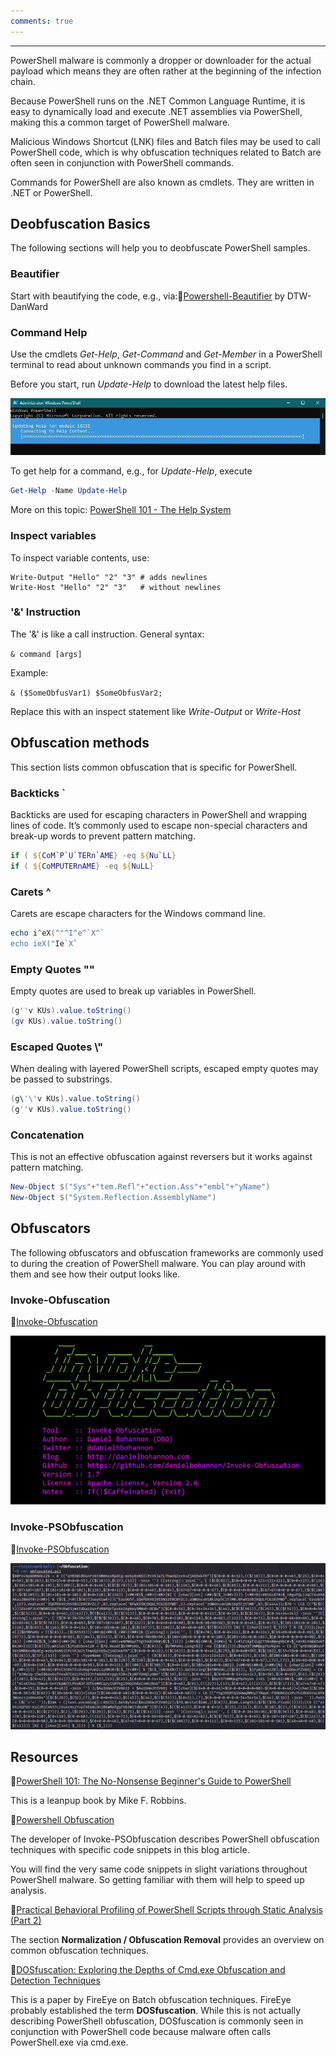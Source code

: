 ```yaml
---
comments: true
---
```

---

PowerShell malware is commonly a dropper or downloader for the actual payload which means they are often rather at the beginning of the infection chain. 

Because PowerShell runs on the .NET Common Language Runtime, it is easy to dynamically load and execute .NET assemblies via PowerShell, making this a common target of PowerShell malware.

Malicious Windows Shortcut (LNK) files and Batch files may be used to call PowerShell code, which is why obfuscation techniques related to Batch are often seen in conjunction with PowerShell commands.

Commands for PowerShell are also known as cmdlets. They are written in .NET or PowerShell.

## Deobfuscation Basics

The following sections will help you to deobfuscate PowerShell samples.

### Beautifier

Start with beautifying the code, e.g., via:🔗[Powershell-Beautifier](https://github.com/DTW-DanWard/PowerShell-Beautifier) by DTW-DanWard

### Command Help

Use the cmdlets _Get-Help_, _Get-Command_ and _Get-Member_ in a PowerShell terminal to read about unknown commands you find in a script.

Before you start, run _Update-Help_ to download the latest help files. 

![Update help command](images/updatehelpcommand_posh.png)

To get help for a command, e.g., for _Update-Help_, execute

```powershell
Get-Help -Name Update-Help
```

More on this topic: [PowerShell 101 - The Help System](https://learn.microsoft.com/en-us/powershell/scripting/learn/ps101/02-help-system?view=powershell-7.3)

### Inspect variables

To inspect variable contents, use:

```run-powershell
Write-Output "Hello" "2" "3" # adds newlines
Write-Host "Hello" "2" "3"   # without newlines
```

### '&' Instruction

The '&' is like a call instruction. General syntax: 

`& command [args]`

Example:

`& ($SomeObfusVar1) $SomeObfusVar2;`

Replace this with an inspect statement like _Write-Output_ or _Write-Host_

## Obfuscation methods

This section lists common obfuscation that is specific for PowerShell.

### Backticks \`

Backticks are used for escaping characters in PowerShell and wrapping lines of code. It’s commonly used to escape non-special characters and break-up words to prevent pattern matching.

```powershell
if ( ${CoM`P`U`TERn`AME} -eq ${Nu`LL}
if ( ${CoMPUTERnAME} -eq ${NuLL}
```

### Carets \^

Carets are escape characters for the Windows command line.

```powershell
echo i^eX(^"^I^e^`X^`
echo ieX("Ie`X`
```

### Empty Quotes ""

Empty quotes are used to break up variables in PowerShell. 

```powershell
(g''v KUs).value.toString()
(gv KUs).value.toString()
```

### Escaped Quotes \\"

When dealing with layered PowerShell scripts, escaped empty quotes may be passed to substrings.

```powershell
(g\'\'v KUs).value.toString()
(g''v KUs).value.toString()
```

### Concatenation

This is not an effective obfuscation against reversers but it works against pattern matching.

```powershell
New-Object $("Sys"+"tem.Refl"+"ection.Ass"+"embl"+"yName")
New-Object $("System.Reflection.AssemblyName")
```

## Obfuscators

The following obfuscators and obfuscation frameworks are commonly used to during the creation of PowerShell malware. You can play around with them and see how their output looks like.

### Invoke-Obfuscation

🔗[Invoke-Obfuscation](https://github.com/danielbohannon/Invoke-Obfuscation)

![Invoke Obfuscation screenshot](images/invokeObfuscation.png)

### Invoke-PSObfuscation

🔗[Invoke-PSObfuscation](https://github.com/gh0x0st/Invoke-PSObfuscation)

![Invoke-PSOBfuscation obfuscation example](images/0bFu5c4t3d.jpg)

## Resources

🔗[PowerShell 101: The No-Nonsense Beginner's Guide to PowerShell](https://leanpub.com/powershell101)

This is a leanpup book by Mike F. Robbins.

🔗[Powershell Obfuscation](https://www.offsec.com/offsec/powershell-obfuscation/)

The developer of Invoke-PSObfuscation describes PowerShell obfuscation techniques with specific code snippets in this blog article.

You will find the very same code snippets in slight variations throughout PowerShell malware. So getting familiar with them will help to speed up analysis.

🔗[Practical Behavioral Profiling of PowerShell Scripts through Static Analysis (Part 2)](https://unit42.paloaltonetworks.com/practical-behavioral-profiling-of-powershell-scripts-through-static-analysis-part-2/)

The section **Normalization / Obfuscation Removal** provides an overview on common obfuscation techniques.

🔗[DOSfuscation: Exploring the Depths of Cmd.exe Obfuscation and Detection Techniques](https://i.blackhat.com/briefings/asia/2018/asia-18-bohannon-invoke_dosfuscation_techniques_for_fin_style_dos_level_cmd_obfuscation-wp.pdf)

This is a paper by FireEye on Batch obfuscation techniques. FireEye probably established the term **DOSfuscation**. While this is not actually describing PowerShell obfuscation, DOSfuscation is commonly seen in conjunction with PowerShell code because malware often calls PowerShell.exe via cmd.exe.

